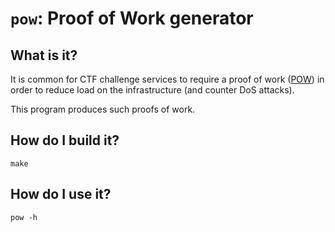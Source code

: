 # `pow`: Proof of Work generator

## What is it?

It is common for CTF challenge services to require a proof of work
([POW](https://en.wikipedia.org/wiki/Proof-of-work_system)) in order to reduce
load on the infrastructure (and counter DoS attacks).

This program produces such proofs of work.

## How do I build it?

```
make
```

## How do I use it?

```
pow -h
```
